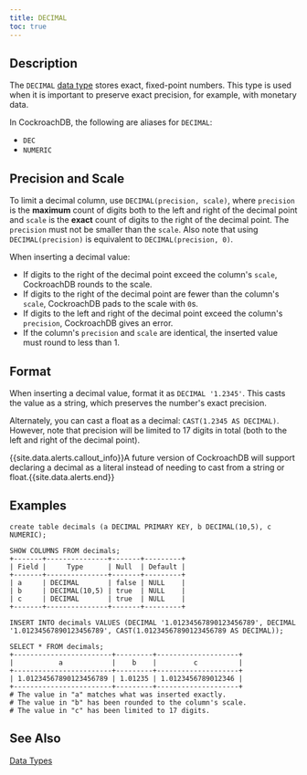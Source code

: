 ```yaml
---
title: DECIMAL
toc: true
---
```


## Description

The `DECIMAL` [data type](data-types.html) stores exact, fixed-point numbers. This type is used when it is important to preserve exact precision, for example, with monetary data. 

In CockroachDB, the following are aliases for `DECIMAL`:

- `DEC` 
- `NUMERIC` 

## Precision and Scale

To limit a decimal column, use `DECIMAL(precision, scale)`, where `precision` is the **maximum** count of digits both to the left and right of the decimal point and `scale` is the **exact** count of digits to the right of the decimal point. The `precision` must not be smaller than the `scale`. Also note that using `DECIMAL(precision)` is equivalent to `DECIMAL(precision, 0)`.

When inserting a decimal value:

- If digits to the right of the decimal point exceed the column's `scale`, CockroachDB rounds to the scale. 
- If digits to the right of the decimal point are fewer than the column's `scale`, CockroachDB pads to the scale with `0`s.
- If digits to the left and right of the decimal point exceed the column's `precision`, CockroachDB gives an error.  
- If the column's `precision` and `scale` are identical, the inserted value must round to less than 1.

## Format

When inserting a decimal value, format it as `DECIMAL '1.2345'`. This casts the value as a string, which preserves the number's exact precision.

Alternately, you can cast a float as a decimal: `CAST(1.2345 AS DECIMAL)`. However, note that precision will be limited to 17 digits in total (both to the left and right of the decimal point). 

{{site.data.alerts.callout_info}}A future version of CockroachDB will support declaring a decimal as a literal instead of needing to cast from a string or float.{{site.data.alerts.end}}

## Examples

~~~
create table decimals (a DECIMAL PRIMARY KEY, b DECIMAL(10,5), c NUMERIC);

SHOW COLUMNS FROM decimals;
+-------+---------------+-------+---------+
| Field |     Type      | Null  | Default |
+-------+---------------+-------+---------+
| a     | DECIMAL       | false | NULL    |
| b     | DECIMAL(10,5) | true  | NULL    |
| c     | DECIMAL       | true  | NULL    |
+-------+---------------+-------+---------+

INSERT INTO decimals VALUES (DECIMAL '1.01234567890123456789', DECIMAL '1.01234567890123456789', CAST(1.01234567890123456789 AS DECIMAL));

SELECT * FROM decimals;
+------------------------+---------+--------------------+
|           a            |    b    |         c          |
+------------------------+---------+--------------------+
| 1.01234567890123456789 | 1.01235 | 1.0123456789012346 |
+------------------------+---------+--------------------+
# The value in "a" matches what was inserted exactly.
# The value in "b" has been rounded to the column's scale.
# The value in "c" has been limited to 17 digits.
~~~

## See Also

[Data Types](data-types.html)
